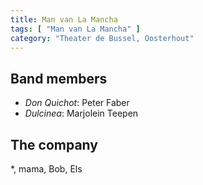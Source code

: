 ```yaml
---
title: Man van La Mancha
tags: [ "Man van La Mancha" ]
category: "Theater de Bussel, Oosterhout"
---
```

Band members
------------
* _Don Quichot_: Peter Faber
* _Dulcinea_: Marjolein Teepen

The company
-----------
*, mama, Bob, Els
